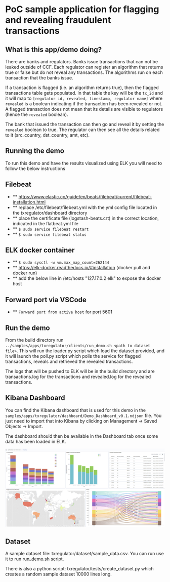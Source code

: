 # PoC sample application for flagging and revealing fraudulent transactions

## What is this app/demo doing?

There are banks and regulators. Banks issue transactions that can not be leaked outside of CCF. Each regulator can register an
algorithm that returns true or false but do not reveal any transactions. The algorithms run on each transaction that the banks issue.

If a transaction is flagged (i.e. an algorithm returns true), then the flagged transactions table gets populated. In that table the
key will be the `tx_id` and it will map to `[regulator id, revealed, timestamp, regulator name]` where `revealed` is a boolean 
indicating  if the transaction has been revealed or not. A flagged transaction does not mean that its details are visible to regulators 
(hence the `revealed` boolean). 

The bank that issued the transaction can then go and reveal it by setting the `revealed` boolean to true. The regulator can then see
all the details related to it (src_country, dst_country, amt, etc).

## Running the demo

To run this demo and have the results visualized using ELK you will need to follow the below instructions

## Filebeat

* ** https://www.elastic.co/guide/en/beats/filebeat/current/filebeat-installation.html
* ** replace /etc/filebeat/filebeat.yml with the yml config file located in the txregulator/dashboard directory
* ** place the certificate file (logstash-beats.crt) in the correct location, indicated in the flatbeat.yml file
* ** `$ sudo service filebeat restart`
* ** `$ sudo service filebeat status`

## ELK docker container 

* ** `$ sudo sysctl -w vm.max_map_count=262144`
* ** https://elk-docker.readthedocs.io/#installation (docker pull and docker run)
* ** add the below line in /etc/hosts "127.17.0.2 elk" to expose the docker host

## Forward port via VSCode

* ** `Forward port from active host` for port 5601

## Run the demo

From the build directory run `../samples/apps/txregulator/clients/run_demo.sh <path to dataset file>`. This will run the loader.py script which load
the dataset provided, and it will launch the poll.py script which polls the service for flagged transactions, reveals and retrieved 
the revealed transactions. 

The logs that will be pushed to ELK will be in the build directory and are transactions.log for the transactions and revealed.log
for the revealed transactions.

## Kibana Dashboard

You can find the Kibana dashboard that is used for this demo in the `samples/apps/txregulator/dashboard/Demo_Dashboard_v0.1.ndjson` file. 
You just need to import that into Kibana by clicking on Management -> Saved Objects -> Import. 

The dashboard should then be available in the Dashboard tab once some data has been loaded in ELK.

![Kibana Dashboard](dashboard/kibana_dashboard.png?raw=true "Kibana Dashboard Example")

## Dataset

A sample dataset file: txregulator/dataset/sample_data.csv. You can run use it to run run_demo.sh script.

There is also a python script: txregulator/tests/create_dataset.py which creates a random sample dataset 10000 lines long.